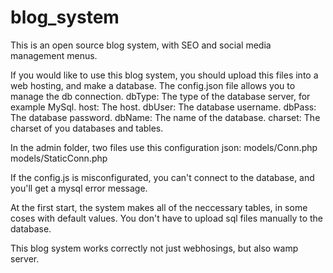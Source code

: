 # blog_system
This is an open source blog system, with SEO and social media management menus.  

If you would like to use this blog system, you should upload this files into a web hosting, 
and make a database. 
The config.json file allows you to manage the db connection.
dbType: The type of the database server, for example MySql. 
host: The host. 
dbUser: The database username. 
dbPass: The database password. 
dbName: The name of the database. 
charset: The charset of you databases and tables. 

In the admin folder, two files use this configuration json:
models/Conn.php
models/StaticConn.php

If the config.js is misconfigurated, you can't connect to the database, and 
you'll get a mysql error message. 

At the first start, the system makes all of the neccessary tables, in some coses with
default values. You don't have to upload sql files manually to the database. 

This blog system works correctly not just webhosings, but also wamp server. 
